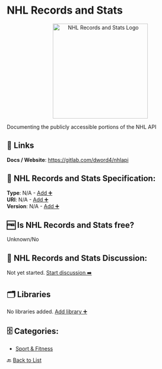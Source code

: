 # NHL Records and Stats
<p align="center">
    <img width="256" src="https://raw.githubusercontent.com/apis-list/apis-list/main/apis/nhl-records-and-stats/logo_256x256.png" alt="NHL Records and Stats Logo"/>
</p>
Documenting the publicly accessible portions of the NHL API

##  🔗 Links
**Docs / Website**: https://gitlab.com/dword4/nhlapi

## 🧬 NHL Records and Stats Specification:
**Type**: N/A - [Add ➕](https://github.com/apis-list/apis-list/edit/main/apis/nhl-records-and-stats/nhl-records-and-stats.yaml)  
**URI**: N/A - [Add ➕](https://github.com/apis-list/apis-list/edit/main/apis/nhl-records-and-stats/nhl-records-and-stats.yaml)  
**Version**: N/A - [Add ➕](https://github.com/apis-list/apis-list/edit/main/apis/nhl-records-and-stats/nhl-records-and-stats.yaml)

## 🆓 Is NHL Records and Stats free?
 Unknown/No 

## 💬 NHL Records and Stats Discussion:
Not yet started. [Start discussion ➡️](https://github.com/apis-list/apis-list/discussions/new)

## 🗂️ Libraries

No libraries added. [Add library ➕](https://github.com/apis-list/apis-list/edit/main/apis/nhl-records-and-stats/nhl-records-and-stats.yaml)    


## 🗄️ Categories:
- [Sport & Fitness](https://github.com/apis-list/apis-list#sport--fitness-)

🔙  [Back to List](https://github.com/apis-list/apis-list)
